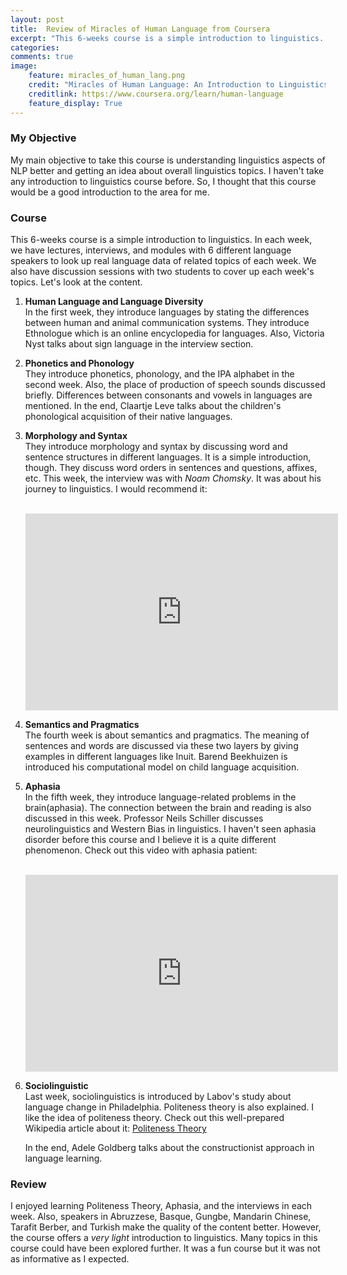 ```yaml
---
layout: post
title:  Review of Miracles of Human Language from Coursera
excerpt: "This 6-weeks course is a simple introduction to linguistics. In each week, we have lectures, interviews, and modules with 6 different language speakers to look up real language data of related topics of each week. We also have discussion sessions with two students to cover up each week's topics."
categories: 
comments: true
image:
    feature: miracles_of_human_lang.png
    credit: "Miracles of Human Language: An Introduction to Linguistics"
    creditlink: https://www.coursera.org/learn/human-language
    feature_display: True
---
```


###  My Objective
My main objective to take this course is understanding linguistics aspects of NLP better and getting an idea about overall linguistics topics. I haven't take any introduction to linguistics course before. So, I thought that this course would be a good introduction to the area for me.

### Course

This 6-weeks course is a simple introduction to linguistics. In each week, we have lectures, interviews, and modules with 6 different language speakers to look up real language data of related topics of each week. We also have discussion sessions with two students to cover up each week's topics. Let's look at the content.

1. **Human Language and Language Diversity**<br>
    In the first week, they introduce languages by stating the differences between human and animal communication systems. They introduce Ethnologue which is an online encyclopedia for languages. Also, Victoria Nyst talks about sign language in the interview section.

2. **Phonetics and Phonology**<br>
    They introduce phonetics, phonology, and the IPA alphabet in the second week. Also, the place of production of speech sounds discussed briefly. Differences between consonants and vowels in languages are mentioned. In the end, Claartje Leve talks about the children's phonological acquisition of their native languages.

3. **Morphology and Syntax**<br>
    They introduce morphology and syntax by discussing word and sentence structures in different languages. It is a simple introduction, though. They discuss word orders in sentences and questions, affixes, etc. This week, the interview was with *Noam Chomsky*. It was about his journey to linguistics. I would recommend it:<br><br>
    <div class="video-container">
    <iframe width="500" height="315"  src="https://www.youtube.com/embed/VsyOVxEqJsI" frameborder="0" allow="accelerometer; autoplay; encrypted-media; gyroscope; picture-in-picture" allowfullscreen></iframe>
    </div>

4. **Semantics and Pragmatics**<br>
    The fourth week is about semantics and pragmatics. The meaning of sentences and words are discussed via these two layers by giving examples in different languages like Inuit. Barend Beekhuizen is introduced his computational model on child language acquisition.

5. **Aphasia**<br>
    In the fifth week, they introduce language-related problems in the brain(aphasia). The connection between the brain and reading is also discussed in this week. Professor Neils Schiller discusses neurolinguistics and Western Bias in linguistics. I haven't seen aphasia disorder before this course and I believe it is a quite different phenomenon. Check out this video with aphasia patient:<br><br>
    <div class="video-container">
    <iframe width="500" height="315" src="https://www.youtube.com/embed/3oef68YabD0?start=5" frameborder="0" allow="accelerometer; autoplay; encrypted-media; gyroscope; picture-in-picture" allowfullscreen></iframe>
    </div>
6. **Sociolinguistic**<br>
    Last week, sociolinguistics is introduced by Labov's study about language change in Philadelphia. Politeness theory is also explained. I like the idea of politeness theory. Check out this well-prepared Wikipedia article about it: [Politeness Theory](https://en.wikipedia.org/wiki/Politeness_theory)

    In the end, Adele Goldberg talks about the constructionist approach in language learning.



### Review
I enjoyed learning Politeness Theory, Aphasia, and the interviews in each week. Also, speakers in Abruzzese, Basque, Gungbe, Mandarin Chinese, Tarafit Berber, and Turkish make the quality of the content better. However, the course offers a *very light* introduction to linguistics. Many topics in this course could have been explored further. It was a fun course but it was not as informative as I expected.